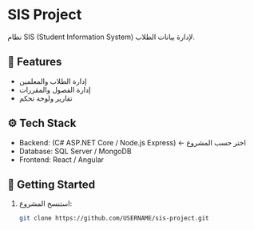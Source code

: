 # SIS Project

نظام SIS (Student Information System) لإدارة بيانات الطلاب.

## 📌 Features
- إدارة الطلاب والمعلمين
- إدارة الفصول والمقررات
- تقارير ولوحة تحكم

## ⚙️ Tech Stack
- Backend: (C# ASP.NET Core / Node.js Express) ← اختر حسب المشروع
- Database: SQL Server / MongoDB
- Frontend: React / Angular

## 🚀 Getting Started
1. استنسخ المشروع:
   ```bash
   git clone https://github.com/USERNAME/sis-project.git
